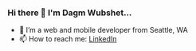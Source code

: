 ### Hi there 👋 I'm Dagm Wubshet...

- 🔭 I’m a web and mobile developer from Seattle, WA
- 📫 How to reach me: [LinkedIn](https://linkedin.com/in/dagm-wubshet-205098243)
